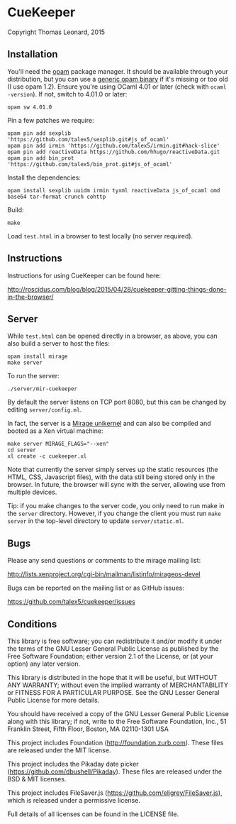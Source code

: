 CueKeeper
=========

Copyright Thomas Leonard, 2015


Installation
------------

You'll need the [opam](http://opam.ocaml.org/) package manager.
It should be available through your distribution, but you can use a [generic opam binary](http://tools.ocaml.org/opam.xml) if it's missing or too old (I use opam 1.2).
Ensure you're using OCaml 4.01 or later (check with `ocaml -version`).
If not, switch to 4.01.0 or later:

    opam sw 4.01.0

Pin a few patches we require:

    opam pin add sexplib 'https://github.com/talex5/sexplib.git#js_of_ocaml'
    opam pin add irmin 'https://github.com/talex5/irmin.git#hack-slice'
    opam pin add reactiveData https://github.com/hhugo/reactiveData.git
    opam pin add bin_prot 'https://github.com/talex5/bin_prot.git#js_of_ocaml'

Install the dependencies:

    opam install sexplib uuidm irmin tyxml reactiveData js_of_ocaml omd base64 tar-format crunch cohttp

Build:

    make

Load `test.html` in a browser to test locally (no server required).


Instructions
------------

Instructions for using CueKeeper can be found here:

http://roscidus.com/blog/blog/2015/04/28/cuekeeper-gitting-things-done-in-the-browser/


Server
------

While `test.html` can be opened directly in a browser, as above, you can also build a server to host the files:

    opam install mirage
    make server

To run the server:

    ./server/mir-cuekeeper

By default the server listens on TCP port 8080, but this can be changed by editing `server/config.ml`.

In fact, the server is a [Mirage unikernel][mirage] and can also be compiled and booted as a Xen virtual machine:

    make server MIRAGE_FLAGS="--xen"
    cd server
    xl create -c cuekeeper.xl

Note that currently the server simply serves up the static resources (the HTML, CSS, Javascript files),
with the data still being stored only in the browser.
In future, the browser will sync with the server, allowing use from multiple devices.

Tip: if you make changes to the server code, you only need to run make in the `server` directory.
However, if you change the client you must run `make server` in the top-level directory to update `server/static.ml`.


Bugs
----

Please any send questions or comments to the mirage mailing list:

http://lists.xenproject.org/cgi-bin/mailman/listinfo/mirageos-devel

Bugs can be reported on the mailing list or as GitHub issues:

https://github.com/talex5/cuekeeper/issues


Conditions
----------

This library is free software; you can redistribute it and/or
modify it under the terms of the GNU Lesser General Public
License as published by the Free Software Foundation; either
version 2.1 of the License, or (at your option) any later version.

This library is distributed in the hope that it will be useful,
but WITHOUT ANY WARRANTY; without even the implied warranty of
MERCHANTABILITY or FITNESS FOR A PARTICULAR PURPOSE.  See the GNU
Lesser General Public License for more details.

You should have received a copy of the GNU Lesser General Public
License along with this library; if not, write to the Free Software
Foundation, Inc., 51 Franklin Street, Fifth Floor, Boston, MA  02110-1301
USA


This project includes Foundation (http://foundation.zurb.com). These files
are released under the MIT license.


This project includes the Pikaday date picker (https://github.com/dbushell/Pikaday).
These files are released under the BSD & MIT licenses.


This project includes FileSaver.js (https://github.com/eligrey/FileSaver.js), which
is released under a permissive license.


Full details of all licenses can be found in the LICENSE file.


[mirage]: http://openmirage.org/
